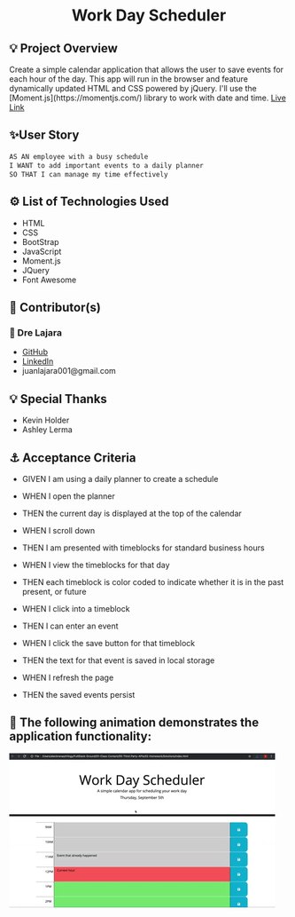 <h1 align='center'>Work Day Scheduler</h1>
<h2>💡 Project Overview</h2>
<p>Create a simple calendar application that allows the user to save events for each hour of the day. This app will run in the browser and feature dynamically updated HTML and CSS powered by jQuery. I'll use the [Moment.js](https://momentjs.com/) library to work with date and time.
<a href='https://juanlajara.github.io/Day-Planner/' target='_blank'>Live Link</a>
</p>

<h2> ✨User Story</h2>

```
AS AN employee with a busy schedule
I WANT to add important events to a daily planner
SO THAT I can manage my time effectively
```

<h2>⚙️ List of Technologies Used</h2>
<ul>
    <li>HTML</li>
    <li>CSS</li>
    <li>BootStrap</li>
    <li>JavaScript</li>
    <li>Moment.js</li>
    <li>JQuery</li>
    <li>Font Awesome</li>

</ul>
<h2>📓 Contributor(s)</h2>

<h3>🔭 Dre Lajara</h3>

<ul>
    <li><a href='https://github.com/juanlajara/juanlajara.github.io' target='_blank'>GitHub</a></li>
    <li><a href='https://www.linkedin.com/in/juan-andres-lajara-179a8442' target='_blank'>LinkedIn</a></li>
    <li>juanlajara001@gmail.com</li>
</ul>
<h2>💡 Special Thanks</h2>
<ul>
    <li>Kevin Holder</li>
    <li>Ashley Lerma</li>
</ul>

<h2>⚓ Acceptance Criteria</h2>

- GIVEN I am using a daily planner to create a schedule
- WHEN I open the planner
- THEN the current day is displayed at the top of the calendar

- WHEN I scroll down
- THEN I am presented with timeblocks for standard business hours

- WHEN I view the timeblocks for that day
- THEN each timeblock is color coded to indicate whether it is in the past
  present, or future

- WHEN I click into a timeblock
- THEN I can enter an event

- WHEN I click the save button for that timeblock
- THEN the text for that event is saved in local storage

- WHEN I refresh the page
- THEN the saved events persist

<h2>🎉 The following animation demonstrates the application functionality:</h2>

![day planner demo](./Assets/05-third-party-apis-homework-demo.gif)
